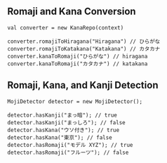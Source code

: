 ## Romaji and Kana Conversion

    val converter = new KanaRepo(context)

    converter.romajiToHiragana("Hiragana") // ひらがな
    converter.romajiToKatakana("Katakana") // カタカナ
    converter.kanaToRomaji("ひらがな") // hiragana
    converter.kanaToRomaji("カタカナ") // katakana

## Romaji, Kana, and Kanji Detection

    MojiDetector detector = new MojiDetector();

    detector.hasKanji("まっ暗"); // true
    detector.hasKanji("まっしろ"); // false
    detector.hasKana("ウソ付き"); // true
    detector.hasKana("東京"); // false
    detector.hasRomaji("モデル XYZ"); // true
    detector.hasRomaji("フルーツ"); // false
